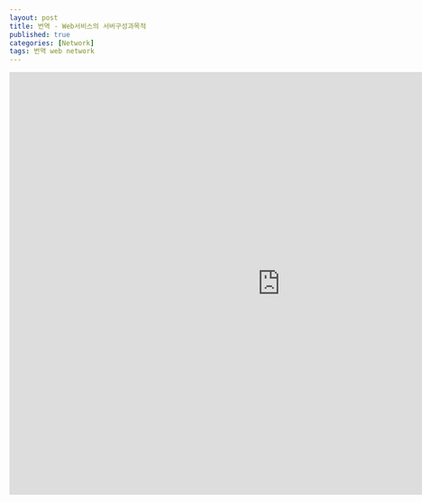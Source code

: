 ```yaml
---
layout: post
title: 번역 - Web서비스의 서버구성과목적
published: true
categories: [Network]
tags: 번역 web network
---
```

<iframe src="https://docs.google.com/presentation/d/e/2PACX-1vRHGpvNoaAGafR3eTgjcw4Y0YXr-o2Wt4TcmOxWaTaeAmmDbpuQnj7uosQ/embed?start=false&loop=false&delayms=3000" frameborder="0" width="960" height="749" allowfullscreen="true" mozallowfullscreen="true" webkitallowfullscreen="true"></iframe>  
  
